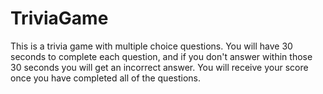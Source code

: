 # TriviaGame
This is a trivia game with multiple choice questions. You will have 30 seconds to complete each question, and if you don't answer within those 30 seconds you will get an incorrect answer. You will receive your score once you have completed all of the questions.